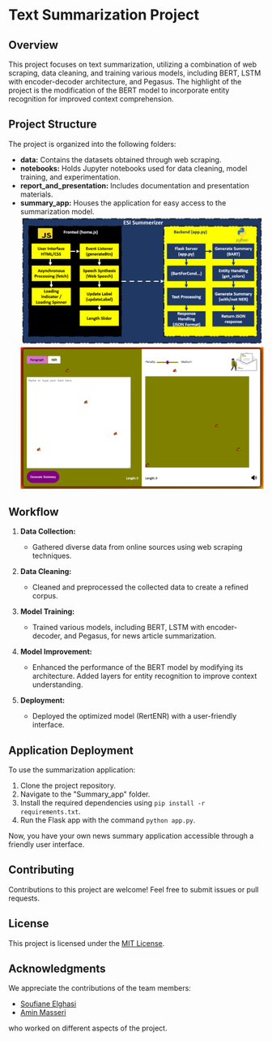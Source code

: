 # Text Summarization Project

## Overview

This project focuses on text summarization, utilizing a combination of web scraping, data cleaning, and training various models, including BERT, LSTM with encoder-decoder architecture, and Pegasus. The highlight of the project is the modification of the BERT model to incorporate entity recognition for improved context comprehension.



## Project Structure

The project is organized into the following folders:

- **data:** Contains the datasets obtained through web scraping.
- **notebooks:** Holds Jupyter notebooks used for data cleaning, model training, and experimentation.
- **report_and_presentation:** Includes documentation and presentation materials.
- **summary_app:** Houses the application for easy access to the summarization model.
![Your Image Alt Text](Summary_app/App_Architecture.png)
![Your Image Alt Text](Summary_app/Interface.png)
## Workflow

1. **Data Collection:**
   - Gathered diverse data from online sources using web scraping techniques.

2. **Data Cleaning:**
   - Cleaned and preprocessed the collected data to create a refined corpus.

3. **Model Training:**
   - Trained various models, including BERT, LSTM with encoder-decoder, and Pegasus, for news article summarization.

4. **Model Improvement:**
   - Enhanced the performance of the BERT model by modifying its architecture. Added layers for entity recognition to improve context understanding.

5. **Deployment:**
   - Deployed the optimized model (RertENR) with a user-friendly interface.

## Application Deployment

To use the summarization application:

1. Clone the project repository.
2. Navigate to the "Summary_app" folder.
3. Install the required dependencies using `pip install -r requirements.txt`.
4. Run the Flask app with the command `python app.py`.

Now, you have your own news summary application accessible through a friendly user interface.

## Contributing

Contributions to this project are welcome! Feel free to submit issues or pull requests.

## License

This project is licensed under the [MIT License](LICENSE).

## Acknowledgments

We appreciate the contributions of the team members:
- [Soufiane Elghasi](https://github.com/SoufianeElghazi)
- [Amin Masseri](https://github.com/AmineMsr)

who worked on different aspects of the project.
